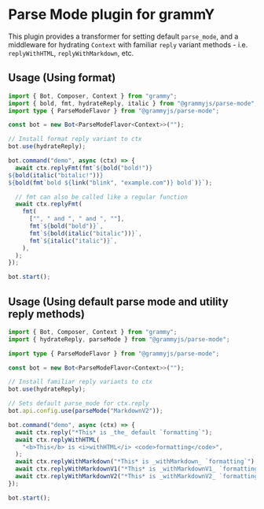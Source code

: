 # Parse Mode plugin for grammY

This plugin provides a transformer for setting default `parse_mode`, and a middleware for hydrating `Context` with familiar `reply` variant methods - i.e. `replyWithHTML`, `replyWithMarkdown`, etc.

## Usage (Using format)

```ts
import { Bot, Composer, Context } from "grammy";
import { bold, fmt, hydrateReply, italic } from "@grammyjs/parse-mode";
import type { ParseModeFlavor } from "@grammyjs/parse-mode";

const bot = new Bot<ParseModeFlavor<Context>>("");

// Install format reply variant to ctx
bot.use(hydrateReply);

bot.command("demo", async (ctx) => {
  await ctx.replyFmt(fmt`${bold("bold!")}
${bold(italic("bitalic!"))}
${bold(fmt`bold ${link("blink", "example.com")} bold`)}`);

  // fmt can also be called like a regular function
  await ctx.replyFmt(
    fmt(
      ["", " and ", " and ", ""],
      fmt`${bold("bold")}`,
      fmt`${bold(italic("bitalic"))}`,
      fmt`${italic("italic")}`,
    ),
  );
});

bot.start();
```

## Usage (Using default parse mode and utility reply methods)

```ts
import { Bot, Composer, Context } from "grammy";
import { hydrateReply, parseMode } from "@grammyjs/parse-mode";

import type { ParseModeFlavor } from "@grammyjs/parse-mode";

const bot = new Bot<ParseModeFlavor<Context>>("");

// Install familiar reply variants to ctx
bot.use(hydrateReply);

// Sets default parse_mode for ctx.reply
bot.api.config.use(parseMode("MarkdownV2"));

bot.command("demo", async (ctx) => {
  await ctx.reply("*This* is _the_ default `formatting`");
  await ctx.replyWithHTML(
    "<b>This</b> is <i>withHTML</i> <code>formatting</code>",
  );
  await ctx.replyWithMarkdown("*This* is _withMarkdown_ `formatting`");
  await ctx.replyWithMarkdownV1("*This* is _withMarkdownV1_ `formatting`");
  await ctx.replyWithMarkdownV2("*This* is _withMarkdownV2_ `formatting`");
});

bot.start();
```
